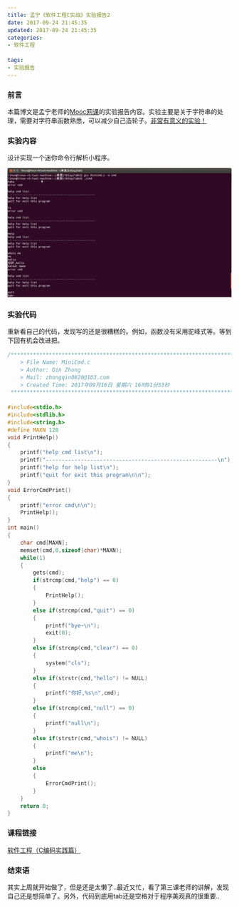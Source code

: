```yaml
---
title: 孟宁《软件工程C实战》实验报告2
date: 2017-09-24 21:45:35
updated: 2017-09-24 21:45:35
categories:
- 软件工程

tags:
- 实验报告
---
```

### 前言
本篇博文是孟宁老师的[Mooc网课](https://mooc.study.163.com/course/USTC-1000002006#/info)的实验报告内容。实验主要是关于字符串的处理，需要对字符串函数熟悉，可以减少自己造轮子。<u>非常有意义的实验！</u>

<!--more-->

### 实验内容
设计实现一个迷你命令行解析小程序。

![实验效果](https://raw.githubusercontent.com/zhongqin0820/zhongqin0820.github.io/source-articles/source/images/2017-09-23%2023-47-38%E7%9A%84%E5%B1%8F%E5%B9%95%E6%88%AA%E5%9B%BE.png)

### 实验代码
重新看自己的代码，发现写的还是很糟糕的。例如，函数没有采用驼峰式等。等到下回有机会改进把。
```c
/*************************************************************************
    > File Name: MiniCmd.c
    > Author: Qin Zhong
    > Mail: zhongqin0820@163.com
    > Created Time: 2017年09月16日 星期六 16时01分33秒
 ************************************************************************/

#include<stdio.h>
#include<stdlib.h>
#include<string.h>
#define MAXN 128
void PrintHelp()
{
    printf("help cmd list\n");
    printf("------------------------------------------------------\n");
    printf("help for help list\n");
    printf("quit for exit this program\n\n");
}
void ErrorCmdPrint()
{
    printf("error cmd\n\n");
    PrintHelp();
}
int main()
{
    char cmd[MAXN];
    memset(cmd,0,sizeof(char)*MAXN);
    while(1)
    {
        gets(cmd);
        if(strcmp(cmd,"help") == 0)
        {
        	PrintHelp();
        }
        else if(strcmp(cmd,"quit") == 0)
        {
        	printf("bye~\n");
        	exit(0);
        }
        else if(strcmp(cmd,"clear") == 0)
        {
            system("cls");
        }
        else if(strstr(cmd,"hello") != NULL)
        {
        	printf("你好,%s\n",cmd);
        }
        else if(strcmp(cmd,"null") == 0)
        {
        	printf("null\n");
        }
        else if(strstr(cmd,"whois") != NULL)
        {
        	printf("me\n");
        }
        else
        {
            ErrorCmdPrint();
        }
    }
    return 0;
}
```
### 课程链接
[软件工程（C编码实践篇）](https://mooc.study.163.com/course/USTC-1000002006#/info)

### 结束语
其实上周就开始做了，但是还是太懒了..最近又忙，看了第三课老师的讲解，发现自己还是想简单了。另外，代码到底用tab还是空格对于程序美观真的很重要..